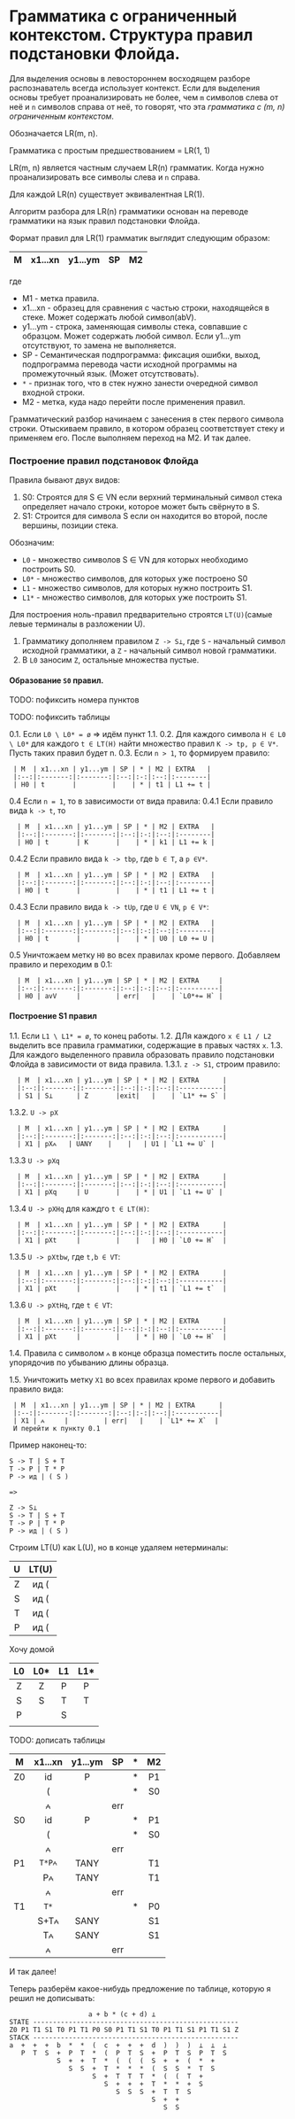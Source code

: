# Грамматика с ограниченный контекстом. Структура правил подстановки Флойда.

Для выделения основы в левостороннем восходящем разборе распознаватель всегда использует контекст.
Если для выделения основы требует проанализировать не более, чем `m` символов слева от неё и `n` символов справа от неё,
то говорят, что эта *грамматика с (m, n) ограниченным контекстом*.

Обозначается LR(m, n).

Грамматика с простым предшествованием = LR(1, 1)

LR(m, n) является частным случаем LR(n) грамматик.
Когда нужно проанализировать все символы слева и `n` справа.

Для каждой LR(n) существует эквивалентная LR(1).

Алгоритм разбора для LR(n) грамматики основан на переводе грамматики на язык правил подстановки Флойда.

Формат правил для LR(1) грамматик выглядит следующим образом:

| M | x1...xn | y1...ym | SP | M2 |
|:-:|:-------:|:-------:|:--:|:--:|

где
* M1 - метка правила.
* x1...xn - образец для сравнения с частью строки, находящейся в стеке. Может содержать любой символ(abV).
* y1...ym - строка, заменяющая символы стека, совпавшие с образцом. Может содержать любой символ. Если y1...ym отсутствуют, то замена не выполняется.
* SP - Семантическая подпрограмма: фиксация ошибки, выход, подпрограмма перевода части исходной программы на промежуточный язык. (Может отсутствовать).
* `*` - признак того, что в стек нужно занести очередной символ входной строки.
* M2 - метка, куда надо перейти после применения правил.

Грамматический разбор начинаем с занесения в стек первого символа строки.
Отыскиваем правило, в котором образец соответствует стеку и применяем его.
После выполняем переход на M2.
И так далее.


### Построение правил подстановок Флойда

Правила бывают двух видов:
1. S0: Строятся для S ∈ VN если верхний терминальный символ стека определяет начало строки, которое может быть свёрнуто в S.
2. S1: Строится для символа S если он находится во второй, после вершины, позиции стека.

Обозначим:
* `L0` - множество символов S ∈ VN для которых необходимо построить S0.
* `L0*` - множество символов, для которых уже построено S0
* `L1` - множество символов, для которых нужно построить S1.
* `L1*` - множество символов, для которых уже построить S1.

Для построения ноль-правил предварительно строятся `LT(U)`(самые левые терминалы в разложении U).

1. Грамматику дополняем правилом `Z -> S⊥`, где `S` - начальный символ исходной грамматики, а `Z` - начальный символ новой грамматики.
2. В `L0` заносим `Z`, остальные множества пустые.

#### Образование `S0` правил.

TODO: пофиксить номера пунктов

TODO: пофиксить таблицы

0.1. Если `L0 \ L0* = ø` => идём пункт 1.1.
0.2. Для каждого символа `H ∈ L0 \ L0*` для каждого `t ∈ LT(H)` найти множество правил `K -> tp, p ∈ V*`.
     Пусть таких правил будет n.
0.3. Если `n > 1`, то формируем правило:

     | M  | x1...xn | y1...ym | SP | * | M2 | EXTRA   |
     |:--:|:-------:|:-------:|:--:|:-:|:--:|:--------|
     | H0 | t       |         |    | * | t1 | L1 += t |

0.4 Если `n = 1`, то в зависимости от вида правила:
0.4.1 Если правило вида `k -> t`, то 

      | M  | x1...xn | y1...ym | SP | * | M2 | EXTRA   |
      |:--:|:-------:|:-------:|:--:|:-:|:--:|:--------|
      | H0 | t       | K       |    | * | k1 | L1 += k |

0.4.2 Если правило вида `k -> tbp`, где `b ∈ T`, а `p ∈V*`.

      | M  | x1...xn | y1...ym | SP | * | M2 | EXTRA   |
      |:--:|:-------:|:-------:|:--:|:-:|:--:|:--------|
      | H0 | t       |         |    | * | t1 | L1 += t |

0.4.3 Если правило вида `k -> tUp`, где `U ∈ VN`, `p ∈ V*`:

      | M  | x1...xn | y1...ym | SP | * | M2 | EXTRA   |
      |:--:|:-------:|:-------:|:--:|:-:|:--:|:--------|
      | H0 | t       |         |    | * | U0 | L0 += U |

0.5 Уничтожаем метку `H0` во всех правилах кроме первого. Добавляем правило и переходим в 0.1:

      | M  | x1...xn | y1...ym | SP | * | M2 | EXTRA     |
      |:--:|:-------:|:-------:|:--:|:-:|:--:|:----------|
      | H0 | avV     |         | err|   |    | `L0*+= H` |

#### Построение S1 правил
1.1. Если `L1 \ L1* = ø`, то конец работы.
1.2. ДЛя каждого `x ∈ L1 / L2` выделить все правила грамматики, содержащие в правых частях `x`.
1.3. Для каждого выделенного правила образовать правило подстановки Флойда в зависимости от вида правила.
1.3.1. `z -> S1`,  строим правило:

      | M  | x1...xn | y1...ym | SP | * | M2 | EXTRA      |
      |:--:|:-------:|:-------:|:--:|:-:|:--:|:-----------|
      | S1 | S⊥      | Z       |exit|   |    | `L1* += S` |

1.3.2. `U -> pX`

      | M  | x1...xn | y1...ym | SP | * | M2 | EXTRA      |
      |:--:|:-------:|:-------:|:--:|:-:|:--:|:-----------|
      | X1 | pX⩜   | UANY    |    |   | U1 | `L1 += U` |

1.3.3 `U -> pXq`

      | M  | x1...xn | y1...ym | SP | * | M2 | EXTRA      |
      |:--:|:-------:|:-------:|:--:|:-:|:--:|:-----------|
      | X1 | pXq     | U       |    | * | U1 | `L1 += U` |

1.3.4 `U -> pXHq` для каждго `t ∈ LT(H)`:

      | M  | x1...xn | y1...ym | SP | * | M2 | EXTRA      |
      |:--:|:-------:|:-------:|:--:|:-:|:--:|:-----------|
      | X1 | pXt     |         |    |   | H0 | `L0 += H`  |

1.3.5 `U -> pXtbw`, где `t,b ∈ VT`:

      | M  | x1...xn | y1...ym | SP | * | M2 | EXTRA      |
      |:--:|:-------:|:-------:|:--:|:-:|:--:|:-----------|
      | X1 | pXt     |         |    | * | t1 | `L1 += t`  |

1.3.6 `U -> pXtHq`, где `t ∈ VT`:

      | M  | x1...xn | y1...ym | SP | * | M2 | EXTRA      |
      |:--:|:-------:|:-------:|:--:|:-:|:--:|:-----------|
      | X1 | pXt     |         |    | * | H0 | `L0 += H`  |

1.4. Правила с символом `⩜` в конце образца поместить после остальных, упорядочив по убыванию длины образца.

1.5. Уничтожить метку `X1` во всех правилах кроме первого и добавить правило вида:

     | M  | x1...xn | y1...ym | SP | * | M2 | EXTRA      |
     |:--:|:-------:|:-------:|:--:|:-:|:--:|:-----------|
     | X1 | ⩜     |         | err|   |    | `L1* += X`  |
     И перейти к пункту 0.1


Пример наконец-то:
```
S -> T | S + T
T -> P | T * P
P -> ид | ( S )

=>

Z -> S⊥
S -> T | S + T
T -> P | T * P
P -> ид | ( S )
```

Строим LT(U) как L(U), но в конце удаляем нетерминалы:

| U | LT(U) |
|:-:|:-----:|
| Z | ид (  |
| S | ид (  |
| T | ид (  |
| P | ид (  |

Хочу домой

| L0 | L0* | L1 | L1* |
|:--:|:---:|:--:|:---:|
| Z  |  Z  | P  | P   |
| S  |  S  | T  | T   |
| P  |     | S  |     |
|    |     |    |     |

TODO: дописать таблицы

| M  | x1...xn | y1...ym | SP | * | M2 |
|:--:|:-------:|:-------:|:--:|:-:|:--:|
| Z0 | id    | P       |    | * | P1 |
|    | (     |         |    | * | S0 |
|    | ⩜     |         |err |   |    |
| S0 | id    | P       |    | * | P1 |
|    | (     |         |    | * | S0 |
|    | ⩜     |         |err |   |    |
| P1 | `T*P⩜`| TANY    |    |   | T1 |
|    | P⩜    | TANY    |    |   | T1 |
|    | ⩜     |         |err |   |    |
| T1 | `T*`  |         |    | * | P0 |
|    | S+T⩜  | SANY    |    |   | S1 |
|    | T⩜    | SANY    |    |   | S1 |
|    | ⩜     |         |err |   |    |

И так далее!

Теперь разберём какое-нибудь предложение по таблице, которую я решил не дописывать:
```
                    a + b * (c + d) ⊥
STATE ----------------------------------------------------
Z0 P1 T1 S1 T0 P1 T1 P0 S0 P1 T1 S1 T0 P1 T1 S1 P1 T1 S1 Z
STACK ----------------------------------------------------
a  +  +  +  b  *  *  (  c  +  +  +  d  )  )  )  ⊥  ⊥  ⊥
   P  T  S  +  P  T  *  (  P  T  S  +  P  T  S  P  T  S
            S  +  +  T  *  (  (  (  S  +  +  (  *  +
               S  S  +  T  *  *  *  (  S  S  *  T  S
                     S  +  T  T  T  *  (  (  T  +
                        S  +  +  +  T  *  *  +  S
                           S  S  S  +  T  T  S
                                    S  +  +
                                       S  S
```

